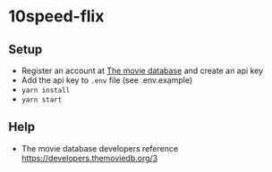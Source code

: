 # 10speed-flix

## Setup

- Register an account at [The movie database](https://www.themoviedb.org/) and create an api key
- Add the api key to `.env` file (see .env.example)
- `yarn install`
- `yarn start`

## Help

- The movie database developers reference https://developers.themoviedb.org/3
